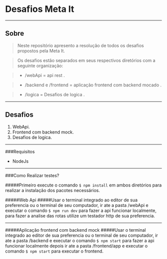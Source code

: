 # Desafios Meta It

----
## Sobre

> Neste repositório apresento a resolução de todos os desafios propostos pela Meta It.

>Os desafios estão separados em seus respectivos diretórios com a seguinte organização:

>- /webApi = api rest .

>- /backend e /frontend = aplicação frontend com backend mocado .

>- /logica = Desafios de logica .

----
## Desafios
1. WebApi.
2. Frontend com backend mock.
3. Desafios de logica.

---

###Requisitos

- NodeJs

---

###Como Realizar testes?

#####Primeiro execute o comando `$ npm install` em ambos diretórios para realizar a instalação dos pacotes necessários.

#####Web Api
#####Usar o terminal integrado ao editor de sua preferencia ou o terminal de seu computador, ir ate a pasta /webApi e executar o comando `$ npm run dev` para fazer a api funcionar localmente, para fazer a analise das rotas utilize um testador http de sua preferencia.

---


#####Aplicação frontend com backend mock
#####Usar o terminal integrado ao editor de sua preferencia ou o terminal de seu computador, ir ate a pasta /backend e executar o comando `$ npm start` para fazer a api funcionar localmente depois ir ate a pasta /frontend/app e executar o comando `$ npm start` para executar o frontend.
